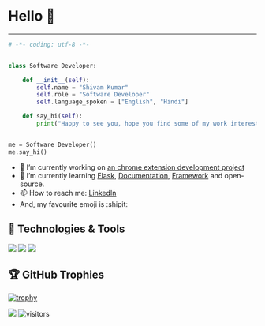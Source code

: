 # Hello 👋 

<hr>

```python
# -*- coding: utf-8 -*-


class Software Developer:

    def __init__(self):
        self.name = "Shivam Kumar"
        self.role = "Software Developer"
        self.language_spoken = ["English", "Hindi"]

    def say_hi(self):
        print("Happy to see you, hope you find some of my work interesting.")


me = Software Developer()
me.say_hi()
```

- 🔭 I’m currently working on [an chrome extension development project](https://github.com/shivammavihs1/green-earth)
- 🌱 I’m currently learning [Flask](https://github.com/shivammavihs1/webApp-using-flask), [Documentation](https://flask.palletsprojects.com/en/2.1.x/), [Framework](https://www.fullstackpython.com/flask.html) and open-source.
- 📫 How to reach me: [LinkedIn](https://www.linkedin.com/in/shivamkumar0611/)
- And, my favourite emoji is :shipit:

## 🔧 Technologies & Tools

![](https://img.shields.io/badge/Code-Python-informational?style=flat&logo=python&logoColor=white&color=6aa6f8)
![](https://img.shields.io/badge/Editor-VS_Code-informational?style=flat&logo=visual-studio-code&logoColor=white&color=6aa6f8)
![](https://img.shields.io/badge/Editor-Jupyter-informational?style=flat&logo=Jupyter-code&logoColor=white&color=6aa6f8)

<!-- ## &#x1f4c8; GitHub Stats

<a href="https://github.com/Zhenye-Na/Zhenye-Na">
  <img align="center" src="https://github-readme-stats.vercel.app/api/top-langs/?username=ipshitag&title_color=6aa6f8&text_color=8a919a&icon_color=6aa6f8" alt="Ipshita's GitHub Stats" />
</a>

<a href="https://github.com/Zhenye-Na/Zhenye-Na">
  <img align="center" src="https://github-readme-stats.vercel.app/api?username=ipshitag&show_icons=true&line_height=27&count_private=true&title_color=6aa6f8&text_color=8a919a&icon_color=6aa6f8" alt="Ipshita's GitHub Stats" />
</a> -->


## 🏆 GitHub Trophies

[![trophy](https://github-profile-trophy.vercel.app/?username=ipshitag&column=7)](https://github.com/ryo-ma/github-profile-trophy)

![](https://img.shields.io/github/stars/ipshitag?affiliations=OWNER&style=social) ![visitors](https://visitor-badge.laobi.icu/badge?page_id=ipshitag.ipshitag)
